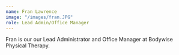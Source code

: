 ```yaml
---
name: Fran Lawrence
image: "/images/fran.JPG"
role: Lead Admin/Office Manager
---
```


Fran is our our Lead Administrator and Office Manager at Bodywise Physical Therapy.

